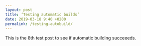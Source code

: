 ```yaml
---
layout: post
title: ‘Testing automatic builds’
date: 2019-03-18 9:40 +0200
permalink: /testing-autobuild/
---
```


This is the 8th test post to see if automatic building succeeeds.
